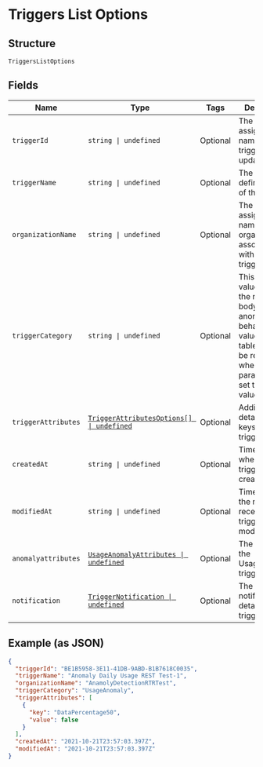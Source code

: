 
# Triggers List Options

## Structure

`TriggersListOptions`

## Fields

| Name | Type | Tags | Description |
|  --- | --- | --- | --- |
| `triggerId` | `string \| undefined` | Optional | The system assigned name of the trigger being updated. |
| `triggerName` | `string \| undefined` | Optional | The user defined name of the trigger. |
| `organizationName` | `string \| undefined` | Optional | The user assigned name of the organization associated with the trigger. |
| `triggerCategory` | `string \| undefined` | Optional | This is the value to use in the request body to detect anomalous behaivior. The values in this table will only be relevant when this parameter is set to this value. |
| `triggerAttributes` | [`TriggerAttributesOptions[] \| undefined`](../../doc/models/trigger-attributes-options.md) | Optional | Additional details and keys for the trigger. |
| `createdAt` | `string \| undefined` | Optional | Timestamp for whe the trigger was created. |
| `modifiedAt` | `string \| undefined` | Optional | Timestamp for the most recent time the trigger was modified. |
| `anomalyattributes` | [`UsageAnomalyAttributes \| undefined`](../../doc/models/usage-anomaly-attributes.md) | Optional | The details of the UsageAnomaly trigger. |
| `notification` | [`TriggerNotification \| undefined`](../../doc/models/trigger-notification.md) | Optional | The notification details of the trigger. |

## Example (as JSON)

```json
{
  "triggerId": "BE1B5958-3E11-41DB-9ABD-B1B7618C0035",
  "triggerName": "Anomaly Daily Usage REST Test-1",
  "organizationName": "AnamolyDetectionRTRTest",
  "triggerCategory": "UsageAnomaly",
  "triggerAttributes": [
    {
      "key": "DataPercentage50",
      "value": false
    }
  ],
  "createdAt": "2021-10-21T23:57:03.397Z",
  "modifiedAt": "2021-10-21T23:57:03.397Z"
}
```

